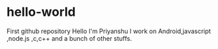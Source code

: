 # hello-world
First github repository
Hello I'm Priyanshu
I work on Android,javascript ,node.js ,c,c++ and a bunch of other stuffs.
